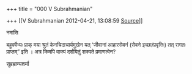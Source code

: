+++
title = "000 V Subrahmanian"

+++
[[V Subrahmanian	2012-04-21, 13:08:59 [Source](https://groups.google.com/g/bvparishat/c/Wi1RxEVo1qw)]]



नमांसि  
  
बहुवर्षेभ्यः प्राक् मया श्रुतं केनचिदाचार्यमुखेन यत् ’जीवानां आहारसेवनं (सेवने इच्छा/प्रवृत्तिः) तत् रागतः प्राप्तम्” इति । अत्र किमपि वाक्यं दर्शयितुं शक्यते प्रमाणत्वेन?  
  
सुब्रह्मण्यशर्मा  
  

